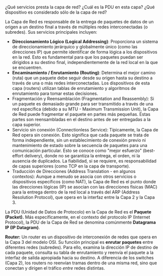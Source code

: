 ¿Qué servicios presta la capa de red? ¿Cuál es la PDU en esta capa? ¿Qué dispositivo es considerado sólo de la capa de red?

La Capa de Red es responsable de la entrega de paquetes de datos de un origen a un destino final a través de múltiples redes interconectadas (o subredes). Sus servicios principales incluyen:
- **Direccionamiento Lógico (Logical Addressing)**: Proporciona un sistema de direccionamiento jerárquico y globalmente único (como las direcciones IP) que permite identificar de forma lógica a los dispositivos en la red. Esto es fundamental para que los paquetes puedan ser dirigidos a su destino final, independientemente de la red local en la que se encuentren.
- **Encaminamiento / Enrutamiento (Routing)**: Determina el mejor camino (ruta) que un paquete debe seguir desde su origen hasta su destino a través de una o más redes interconectadas. Los dispositivos de esta capa (routers) utilizan tablas de enrutamiento y algoritmos de enrutamiento para tomar estas decisiones.
- Fragmentación y Reensamblación (Fragmentation and Reassembly): Si un paquete es demasiado grande para ser transmitido a través de una red específica (debido a su MTU - Maximum Transmission Unit), la Capa de Red puede fragmentar el paquete en partes más pequeñas. Estas partes son reensambladas en el destino antes de ser entregadas a la capa superior.
- Servicio sin conexión (Connectionless Service): Típicamente, la Capa de Red opera sin conexión. Esto significa que cada paquete se trata de forma independiente, sin un establecimiento de conexión previo ni mantenimiento de estado sobre la secuencia de paquetes para una comunicación particular. Esto se conoce como "mejor esfuerzo" (best-effort delivery), donde no se garantiza la entrega, el orden, ni la ausencia de duplicados. La fiabilidad, si se requiere, es responsabilidad de capas superiores (como TCP en la capa de transporte).
- Traducción de Direcciones (Address Translation - en algunos contextos): Aunque a menudo se asocia con otros servicios o dispositivos específicos (como NAT), la Capa de Red es el punto donde las direcciones lógicas (IP) se asocian con las direcciones físicas (MAC) para la entrega dentro de la red local a través del ARP (Address Resolution Protocol), que opera en la interfaz entre la Capa 2 y la Capa 3.

La PDU (Unidad de Datos de Protocolo) en la Capa de Red es el **Paquete (Packet).** Más específicamente, en el contexto del protocolo IP (Internet Protocol), la PDU de la Capa de Red se denomina comúnmente **Datagrama IP (IP Datagram)**.

**Router:** Un router es un dispositivo de interconexión de redes que opera en la Capa 3 del modelo OSI. Su función principal es **enrutar paquetes** entre diferentes redes (subredes). Para ello, examina la dirección IP de destino de cada paquete, consulta su tabla de enrutamiento y reenvía el paquete a la interfaz de salida apropiada hacia su destino. A diferencia de los switches (Capa 2), los routers no reenvían tramas dentro de una misma red, sino que conectan y dirigen el tráfico _entre_ redes distintas.